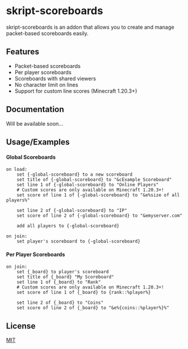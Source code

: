 
# skript-scoreboards

skript-scoreboards is an addon that allows you to create and manage packet-based scoreboards easily.


## Features

- Packet-based scoreboards
- Per player scoreboards
- Scoreboards with shared viewers
- No character limit on lines
- Support for custom line scores (Minecraft 1.20.3+)


## Documentation

Will be available soon...


## Usage/Examples

#### Global Scoreboards
```applescript
on load:
    set {-global-scoreboard} to a new scoreboard
    set title of {-global-scoreboard} to "&cExample Scoreboard"
    set line 1 of {-global-scoreboard} to "Online Players"
    # Custom scores are only available on Minecraft 1.20.3+!
    set score of line 1 of {-global-scoreboard} to "&e%size of all players%"

    set line 2 of {-global-scoreboard} to "IP"
    set score of line 2 of {-global-scoreboard} to "&emyserver.com"

    add all players to {-global-scoreboard}

on join:
    set player's scoreboard to {-global-scoreboard}
```

#### Per Player Scoreboards
```applescript
on join:
    set {_board} to player's scoreboard
    set title of {_board} "My Scoreboard"
    set line 1 of {_board} to "Rank"
    # Custom scores are only available on Minecraft 1.20.3+!
    set score of line 1 of {_board} to {rank::%player%}

    set line 2 of {_board} to "Coins"
    set score of line 2 of {_board} to "&e%{coins::%player%}%"
```
## License

[MIT](https://choosealicense.com/licenses/mit/)

